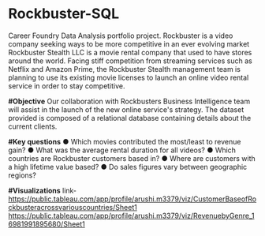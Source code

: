 # Rockbuster-SQL
Career Foundry Data Analysis portfolio project. Rockbuster is a video company seeking ways to be more competitive in an ever evolving market
Rockbuster Stealth LLC is a movie rental company that used to have stores around the
world. Facing stiff competition from streaming services such as Netflix and Amazon Prime,
the Rockbuster Stealth management team is planning to use its existing movie licenses to
launch an online video rental service in order to stay competitive.

**#Objective**
Our collaboration with Rockbusters Business Intelligence team will assist in the launch of the new online service's strategy. The dataset provided is composed of a relational database containing details about the current clients.

**#Key questions**
● Which movies contributed the most/least to revenue gain?
● What was the average rental duration for all videos?
● Which countries are Rockbuster customers based in?
● Where are customers with a high lifetime value based?
● Do sales figures vary between geographic regions?

**#Visualizations**
link- https://public.tableau.com/app/profile/arushi.m3379/viz/CustomerBaseofRockbusteracrossvariouscountries/Sheet1
https://public.tableau.com/app/profile/arushi.m3379/viz/RevenuebyGenre_16981991895680/Sheet1
